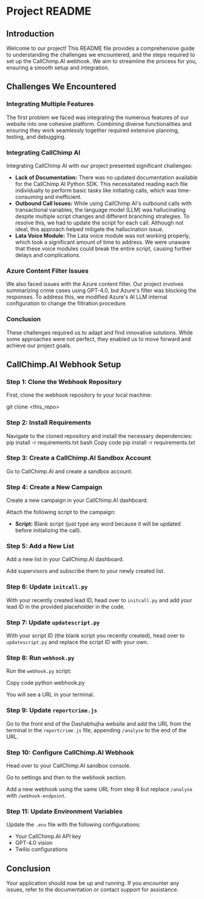 # Project README

## Introduction

Welcome to our project! This README file provides a comprehensive guide to understanding the challenges we encountered, and the steps required to set up the CallChimp.AI webhook. We aim to streamline the process for you, ensuring a smooth setup and integration.

## Challenges We Encountered

### Integrating Multiple Features

The first problem we faced was integrating the numerous features of our website into one cohesive platform. Combining diverse functionalities and ensuring they work seamlessly together required extensive planning, testing, and debugging.

### Integrating CallChimp AI

Integrating CallChimp AI with our project presented significant challenges:

- **Lack of Documentation:** There was no updated documentation available for the CallChimp AI Python SDK. This necessitated reading each file individually to perform basic tasks like initiating calls, which was time-consuming and inefficient.
- **Outbound Call Issues:** While using CallChimp AI's outbound calls with transactional variables, the language model (LLM) was hallucinating despite multiple script changes and different branching strategies. To resolve this, we had to update the script for each call. Although not ideal, this approach helped mitigate the hallucination issue.
- **Lata Voice Module:** The Lata voice module was not working properly, which took a significant amount of time to address. We were unaware that these voice modules could break the entire script, causing further delays and complications.

### Azure Content Filter Issues

We also faced issues with the Azure content filter. Our project involves summarizing crime cases using GPT-4.0, but Azure's filter was blocking the responses. To address this, we modified Azure's AI LLM internal configuration to change the filtration procedure.

### Conclusion

These challenges required us to adapt and find innovative solutions. While some approaches were not perfect, they enabled us to move forward and achieve our project goals.


## CallChimp.AI Webhook Setup

### Step 1: Clone the Webhook Repository

First, clone the webhook repository to your local machine:


git clone <this_repo>

### Step 2: Install Requirements

Navigate to the cloned repository and install the necessary dependencies:
pip install -r requirements.txt
bash
Copy code
pip install -r requirements.txt
### Step 3: Create a CallChimp.AI Sandbox Account

Go to CallChimp.AI and create a sandbox account.

### Step 4: Create a New Campaign

Create a new campaign in your CallChimp.AI dashboard.

Attach the following script to the campaign:

- **Script:** Blank script (just type any word because it will be updated before initializing the call).

### Step 5: Add a New List

Add a new list in your CallChimp.AI dashboard.

Add supervisors and subscribe them to your newly created list.

### Step 6: Update `initcall.py`

With your recently created lead ID, head over to `initcall.py` and add your lead ID in the provided placeholder in the code.

### Step 7: Update `updatescript.py`

With your script ID (the blank script you recently created), head over to `updatescript.py` and replace the script ID with your own.

### Step 8: Run `webhook.py`

Run the `webhook.py` script:

Copy code
python webhook.py

You will see a URL in your terminal.

### Step 9: Update `reportcrime.js`

Go to the front end of the Dashabhujha website and add the URL from the terminal in the `reportcrime.js` file, appending `/analyse` to the end of the URL.

### Step 10: Configure CallChimp.AI Webhook

Head over to your CallChimp.AI sandbox console.

Go to settings and then to the webhook section.

Add a new webhook using the same URL from step 8 but replace `/analyse` with `/webhook-endpoint`.

### Step 11: Update Environment Variables

Update the `.env` file with the following configurations:

- Your CallChimp.AI API key
- GPT-4.0 vision
- Twilio configurations

## Conclusion

Your application should now be up and running. If you encounter any issues, refer to the documentation or contact support for assistance.
